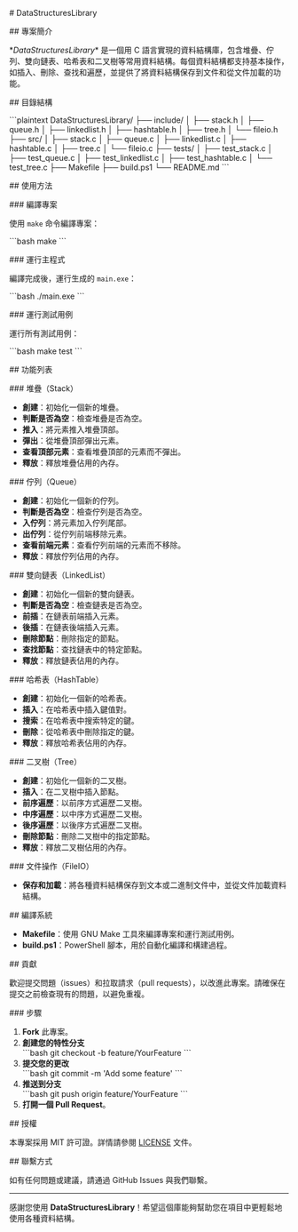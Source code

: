 \# DataStructuresLibrary

\## 專案簡介

\**DataStructuresLibrary** 是一個用 C 語言實現的資料結構庫，包含堆疊、佇列、雙向鏈表、哈希表和二叉樹等常用資料結構。每個資料結構都支持基本操作，如插入、刪除、查找和遍歷，並提供了將資料結構保存到文件和從文件加載的功能。

\## 目錄結構

\```plaintext
DataStructuresLibrary/
├── include/
│   ├── stack.h
│   ├── queue.h
│   ├── linkedlist.h
│   ├── hashtable.h
│   ├── tree.h
│   └── fileio.h
├── src/
│   ├── stack.c
│   ├── queue.c
│   ├── linkedlist.c
│   ├── hashtable.c
│   ├── tree.c
│   └── fileio.c
├── tests/
│   ├── test_stack.c
│   ├── test_queue.c
│   ├── test_linkedlist.c
│   ├── test_hashtable.c
│   └── test_tree.c
├── Makefile
├── build.ps1
└── README.md
\```

\## 使用方法

\### 編譯專案

使用 `make` 命令編譯專案：

\```bash
make
\```

\### 運行主程式

編譯完成後，運行生成的 `main.exe`：

\```bash
./main.exe
\```

\### 運行測試用例

運行所有測試用例：

\```bash
make test
\```

\## 功能列表

\### 堆疊（Stack）

- **創建**：初始化一個新的堆疊。
- **判斷是否為空**：檢查堆疊是否為空。
- **推入**：將元素推入堆疊頂部。
- **彈出**：從堆疊頂部彈出元素。
- **查看頂部元素**：查看堆疊頂部的元素而不彈出。
- **釋放**：釋放堆疊佔用的內存。

\### 佇列（Queue）

- **創建**：初始化一個新的佇列。
- **判斷是否為空**：檢查佇列是否為空。
- **入佇列**：將元素加入佇列尾部。
- **出佇列**：從佇列前端移除元素。
- **查看前端元素**：查看佇列前端的元素而不移除。
- **釋放**：釋放佇列佔用的內存。

\### 雙向鏈表（LinkedList）

- **創建**：初始化一個新的雙向鏈表。
- **判斷是否為空**：檢查鏈表是否為空。
- **前插**：在鏈表前端插入元素。
- **後插**：在鏈表後端插入元素。
- **刪除節點**：刪除指定的節點。
- **查找節點**：查找鏈表中的特定節點。
- **釋放**：釋放鏈表佔用的內存。

\### 哈希表（HashTable）

- **創建**：初始化一個新的哈希表。
- **插入**：在哈希表中插入鍵值對。
- **搜索**：在哈希表中搜索特定的鍵。
- **刪除**：從哈希表中刪除指定的鍵。
- **釋放**：釋放哈希表佔用的內存。

\### 二叉樹（Tree）

- **創建**：初始化一個新的二叉樹。
- **插入**：在二叉樹中插入節點。
- **前序遍歷**：以前序方式遍歷二叉樹。
- **中序遍歷**：以中序方式遍歷二叉樹。
- **後序遍歷**：以後序方式遍歷二叉樹。
- **刪除節點**：刪除二叉樹中的指定節點。
- **釋放**：釋放二叉樹佔用的內存。

\### 文件操作（FileIO）

- **保存和加載**：將各種資料結構保存到文本或二進制文件中，並從文件加載資料結構。

\## 編譯系統

- **Makefile**：使用 GNU Make 工具來編譯專案和運行測試用例。
- **build.ps1**：PowerShell 腳本，用於自動化編譯和構建過程。

\## 貢獻

歡迎提交問題（issues）和拉取請求（pull requests），以改進此專案。請確保在提交之前檢查現有的問題，以避免重複。

\### 步驟

1. **Fork** 此專案。
2. **創建您的特性分支**  
   \```bash
   git checkout -b feature/YourFeature
   \```
3. **提交您的更改**  
   \```bash
   git commit -m 'Add some feature'
   \```
4. **推送到分支**  
   \```bash
   git push origin feature/YourFeature
   \```
5. **打開一個 Pull Request**。

\## 授權

本專案採用 MIT 許可證。詳情請參閱 [LICENSE](LICENSE) 文件。

\## 聯繫方式

如有任何問題或建議，請通過 GitHub Issues 與我們聯繫。

---

感謝您使用 **DataStructuresLibrary**！希望這個庫能夠幫助您在項目中更輕鬆地使用各種資料結構。
